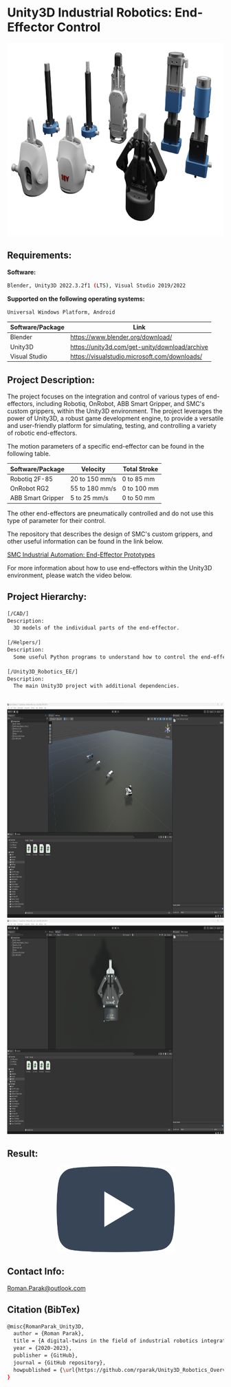 # Unity3D Industrial Robotics: End-Effector Control

<p align="center">
<img src=https://github.com/rparak/Unity3D_Robotics_EE/blob/main/images/Background.png width="800" height="450">
</p>

 ## Requirements:

**Software:**
```bash
Blender, Unity3D 2022.3.2f1 (LTS), Visual Studio 2019/2022
```

**Supported on the following operating systems:**
```bash
Universal Windows Platform, Android
```

| Software/Package      | Link                                                                                  |
| --------------------- | ------------------------------------------------------------------------------------- |
| Blender               | https://www.blender.org/download/                                                     |
| Unity3D               | https://unity3d.com/get-unity/download/archive                                        |
| Visual Studio         | https://visualstudio.microsoft.com/downloads/                                         |

## Project Description:

The project focuses on the integration and control of various types of end-effectors, including Robotiq, OnRobot, ABB Smart Gripper, and SMC's custom grippers, within the Unity3D environment. The project leverages the power of Unity3D, a robust game development engine, to provide a versatile and user-friendly platform for simulating, testing, and controlling a variety of robotic end-effectors.

The motion parameters of a specific end-effector can be found in the following table.

| Software/Package  | Velocity       | Total Stroke |
| ----------------- | -------------- | ------------ |
| Robotiq 2F-85     | 20 to 150 mm/s | 0 to 85 mm   |
| OnRobot RG2       | 55 to 180 mm/s | 0 to 100 mm  |
| ABB Smart Gripper | 5 to 25 mm/s   | 0 to 50 mm   |

The other end-effectors are pneumatically controlled and do not use this type of parameter for their control.

The repository that describes the design of SMC's custom grippers, and other useful information can be found in the link below.

[SMC Industrial Automation: End-Effector Prototypes](https://github.com/rparak/SMC_End_Effector_Prototype)

For more information about how to use end-effectors within the Unity3D environment, please watch the video below.

## Project Hierarchy:

```bash
[/CAD/]
Description:
  3D models of the individual parts of the end-effector.

[/Helpers/]
Description:
  Some useful Python programs to understand how to control the end-effector of Robotiq and OnRobot.

[/Unity3D_Robotics_EE/]
Description:
  The main Unity3D project with additional dependencies.
  
```

<p align="center">
  <img src="https://github.com/rparak/Unity3D_Robotics_EE/blob/main/images/Unity3D_App_1.png" width="800" height="500">
  <img src="https://github.com/rparak/Unity3D_Robotics_EE/blob/main/images/Unity3D_App_2.png" width="800" height="500">
</p>

## Result:

<p align="center">
  <a href="https://www.youtube.com/watch?v=Lx78z1vqGL0">
    <img src=https://github.com/rparak/Unity3D_Robotics_EE/blob/main/images/YouTube.png width="275" height="200">
  </a>
</p>

## Contact Info:
Roman.Parak@outlook.com

## Citation (BibTex)
```bash
@misc{RomanParak_Unity3D,
  author = {Roman Parak},
  title = {A digital-twins in the field of industrial robotics integrated into the unity3d development platform},
  year = {2020-2023},
  publisher = {GitHub},
  journal = {GitHub repository},
  howpublished = {\url{https://github.com/rparak/Unity3D_Robotics_Overview}}
}
```
